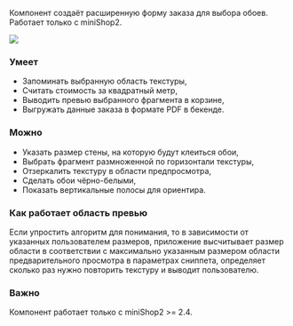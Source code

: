 Компонент создаёт расширенную форму заказа для выбора обоев. Работает только с miniShop2.

[![](https://file.modx.pro/files/0/8/a/08a9f68098e8f4f5891f8d7a35a215cb.png)](https://file.modx.pro/files/0/8/a/08a9f68098e8f4f5891f8d7a35a215cb.png)

### Умеет
* Запоминать выбранную область текстуры,
* Считать стоимость за квадратный метр,
* Выводить превью выбранного фрагмента в корзине,
* Выгружать данные заказа в формате PDF в бекенде.

### Можно
* Указать размер стены, на которую будут клеиться обои,
* Выбрать фрагмент размноженной по горизонтали текстуры,
* Отзеркалить текстуру в области предпросмотра,
* Сделать обои чёрно-белыми,
* Показать вертикальные полосы для ориентира.

### Как работает область превью
Если упростить алгоритм для понимания, то в зависимости от указанных пользователем размеров, приложение высчитывает размер области в соответствии с максимально указанным размером области предварительного просмотра в параметрах сниппета, определяет сколько раз нужно повторить текстуру и выводит пользователю.

### Важно
Компонент работает только с miniShop2 >= 2.4.